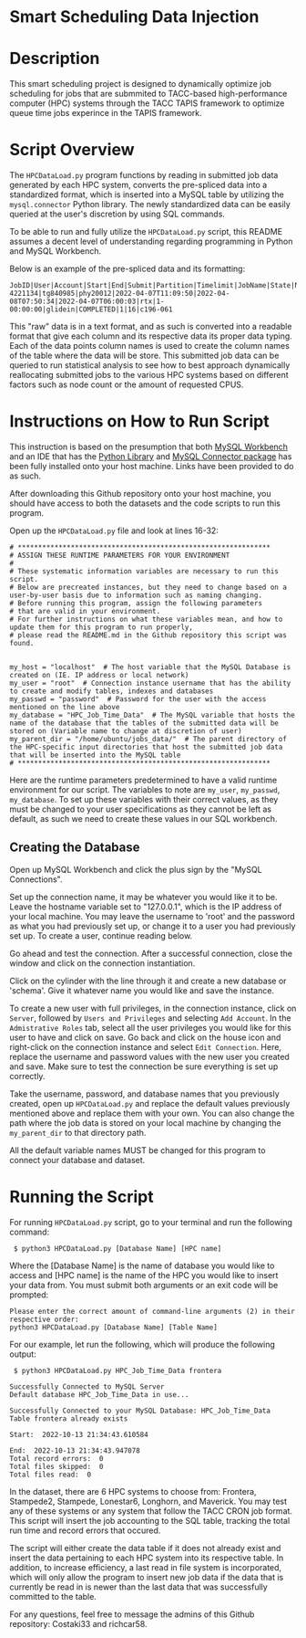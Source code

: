 # Smart Scheduling Data Injection 

# Description 
This smart scheduling project is designed to dynamically optimize job scheduling for jobs that are submmited to TACC-based
high-performance computer (HPC) systems through the TACC TAPIS framework to optimize queue time jobs experince in the TAPIS framework. 


# Script Overview

The ```HPCDataLoad.py``` program functions by reading in submitted job data generated by each HPC system, converts the pre-spliced data into a standardized format, which is inserted into a MySQL table 
by utilizing the ```mysql.connector``` Python library. The newly standardized data can be easily queried at the user's discretion by using SQL commands. 

To be able to run and fully utilize the ```HPCDataLoad.py``` script, this README assumes a decent level of understanding regarding programming in Python and 
MySQL Workbench. 

Below is an example of the pre-spliced data and its formatting: 
```commandline
JobID|User|Account|Start|End|Submit|Partition|Timelimit|JobName|State|NNodes|ReqCPUS|NodeList
4221134|tg840985|phy20012|2022-04-07T11:09:50|2022-04-08T07:50:34|2022-04-07T06:00:03|rtx|1-00:00:00|glidein|COMPLETED|1|16|c196-061
```
This "raw" data is in a text format, and as such is converted into a readable format that give each column and its respective data its proper data typing. 
Each of the data points column names is used to create the column names of the table where the data will be store. This submitted job data can be queried
to run statistical analysis to see how to best approach dynamically reallocating submitted jobs to the various HPC systems based on different factors such as node count or
the amount of requested CPUS.

# Instructions on How to Run Script 

This instruction is based on the presumption that both [MySQL Workbench](https://dev.mysql.com/downloads/workbench/) and an IDE that has the [Python Library](https://www.python.org/downloads/) and [MySQL Connector package](https://dev.mysql.com/doc/connector-python/en/connector-python-installation-binary.html) has 
been fully installed onto your host machine. Links have been provided to do as such. 

After downloading this Github repository onto your host machine, you should have access to both the datasets and the code 
scripts to run this program. 

Open up the ```HPCDataLoad.py``` file and look at lines 16-32:
```
# **************************************************************
# ASSIGN THESE RUNTIME PARAMETERS FOR YOUR ENVIRONMENT
#
# These systematic information variables are necessary to run this script.
# Below are precreated instances, but they need to change based on a user-by-user basis due to information such as naming changing.
# Before running this program, assign the following parameters
# that are valid in your environment.
# For further instructions on what these variables mean, and how to update them for this program to run properly,
# please read the README.md in the Github repository this script was found.


my_host = "localhost"  # The host variable that the MySQL Database is created on (IE. IP address or local network)
my_user = "root"  # Connection instance username that has the ability to create and modify tables, indexes and databases
my_passwd = "password"  # Password for the user with the access mentioned on the line above
my_database = "HPC_Job_Time_Data"  # The MySQL variable that hosts the name of the database that the tables of the submitted data will be stored on (Variable name to change at discretion of user)
my_parent_dir = "/home/ubuntu/jobs_data/"  # The parent directory of the HPC-specific input directories that host the submitted job data that will be inserted into the MySQL table
# **************************************************************

```

Here are the runtime parameters predetermined to have a valid runtime environment for our script. 
The variables to note are ```my_user```, ```my_passwd```, ```my_database```. To set up these variables 
with their correct values, as they must be changed to your user specifications as they cannot be left as default, as such we need to create these values in our SQL workbench. 

## Creating the Database
Open up MySQL Workbench and click the plus sign by the "MySQL Connections". 

Set up the connection name, it may be whatever you would like it to be. Leave the hostname
variable set to "127.0.0.1", which is the IP address of your local machine. You may leave the username to 'root' and the password
as what you had previously set up, or change it to a user you had previously set up. To create a user,
continue reading below.

Go ahead and test the connection. After a successful connection, close the window and click on the connection instantiation. 

Click on the cylinder with the line through it and create a new database or 'schema'. 
Give it whatever name you would like and save the instance. 

To create a new user with full privileges, in the connection instance, click on
```Server```, followed by ```Users and Privileges``` and selecting ```Add Account```.
In the ```Admistrative Roles``` tab, select all the user privileges you would like for this
user to have and click on save. Go back and click on the house icon and right-click on the
connection instance and select ```Edit Connection```. Here, replace the username and password values
with the new user you created and save. Make sure to test the connection be sure everything is set up correctly.

Take the username, password, and database names that you previously created, open up ```HPCDataLoad.py``` and replace 
the default values previously mentioned above and replace them with your own. You can also change the path where the job data is 
stored on your local machine by changing the ```my_parent_dir``` to that directory path.

All the default variable names MUST be changed for this program to connect your database and dataset.

# Running the Script 
For running ```HPCDataLoad.py``` script, go to your terminal and run the following command:
```commandline
 $ python3 HPCDataLoad.py [Database Name] [HPC name]
```
Where the [Database Name] is the name of database you would like to access and [HPC name] is the name
of the HPC you would like to insert your data from. You must submit both arguments or an exit code will be prompted:
```commandline
Please enter the correct amount of command-line arguments (2) in their respective order:
python3 HPCDataLoad.py [Database Name] [Table Name]
```
For our example, let run the following, which will produce the following output:
```commandline
 $ python3 HPCDataLoad.py HPC_Job_Time_Data frontera
 
Successfully Connected to MySQL Server
Default database HPC_Job_Time_Data in use...

Successfully Connected to your MySQL Database: HPC_Job_Time_Data
Table frontera already exists

Start:  2022-10-13 21:34:43.610584

End:  2022-10-13 21:34:43.947078
Total record errors:  0
Total files skipped:  0
Total files read:  0
```

In the dataset, there are 6 HPC systems to choose from: Frontera, Stampede2, Stampede, Lonestar6, Longhorn, and Maverick. 
You may test any of these systems or any system that follow the TACC CRON job format. This script will insert the job accounting 
to the SQL table, tracking the total run time and record errors that occured. 

The script will either create the data table if it does not already exist and insert the data pertaining to each HPC
system into its respective table. In addition, to increase efficiency, a last read in file system is incorporated, which will
only allow the program to insert new job data if the data that is currently be read in is newer than the last data that was successfully committed to the table.

For any questions, feel free to message the admins of this Github repository: Costaki33 and richcar58.  